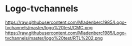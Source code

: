 # Logo-tvchannels

https://raw.githubusercontent.com/Mladenberc1985/Logo-tvchannels/master/logo%20test/CMC.png
https://raw.githubusercontent.com/Mladenberc1985/Logo-tvchannels/master/logo%20test/RTL%202.png
